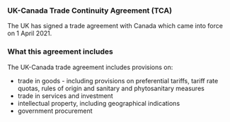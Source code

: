 ### UK-Canada Trade Continuity Agreement (TCA)

The UK has signed a trade agreement with Canada which came into force on 1 April 2021.

### What this agreement includes

The UK-Canada trade agreement includes provisions on:

- trade in goods - including provisions on preferential tariffs, tariff rate quotas, rules of origin and sanitary and phytosanitary measures
- trade in services and investment
- intellectual property, including geographical indications
- government procurement